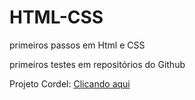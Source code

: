 # HTML-CSS
 primeiros passos em Html e CSS

primeiros testes em repositórios do Github


Projeto Cordel: <a href="Desafios/Site Cordel/index.html">Clicando aqui </a>